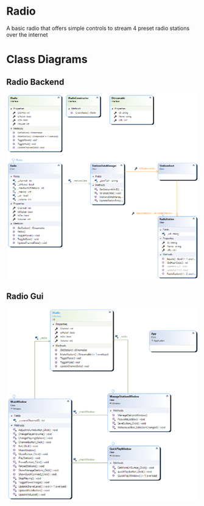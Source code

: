 # Radio
A basic radio that offers simple controls to stream 4 preset radio stations over the internet

# Class Diagrams

## Radio Backend
![Image of backend diagram](/ReadMeImages/BackEndClassDiagram.png)

## Radio Gui
![Image](/ReadMeImages/GUIClassDiagram.png)

